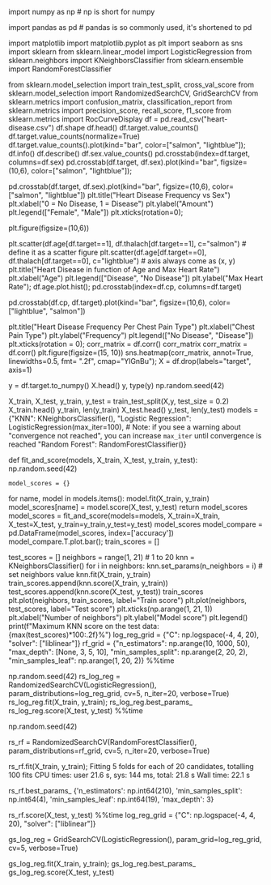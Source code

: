 import numpy as np # np is short for numpy

import pandas as pd # pandas is so commonly used, it's shortened to pd

import matplotlib
import matplotlib.pyplot as plt
import seaborn as sns 
import sklearn 
from sklearn.linear_model import LogisticRegression
from sklearn.neighbors import KNeighborsClassifier
from sklearn.ensemble import RandomForestClassifier

from sklearn.model_selection import train_test_split, cross_val_score
from sklearn.model_selection import RandomizedSearchCV, GridSearchCV
from sklearn.metrics import confusion_matrix, classification_report
from sklearn.metrics import precision_score, recall_score, f1_score
from sklearn.metrics import RocCurveDisplay 
df = pd.read_csv("heart-disease.csv")
df.shape
df.head()
df.target.value_counts()
df.target.value_counts(normalize=True)
df.target.value_counts().plot(kind="bar", color=["salmon", "lightblue"]);
df.info()
df.describe()
df.sex.value_counts()
pd.crosstab(index=df.target, columns=df.sex)
pd.crosstab(df.target, df.sex).plot(kind="bar",  figsize=(10,6),  color=["salmon", "lightblue"]);
                                   
                                  
pd.crosstab(df.target, df.sex).plot(kind="bar", figsize=(10,6), color=["salmon", "lightblue"])
plt.title("Heart Disease Frequency vs Sex")
plt.xlabel("0 = No Disease, 1 = Disease")
plt.ylabel("Amount")
plt.legend(["Female", "Male"])
plt.xticks(rotation=0);

plt.figure(figsize=(10,6))

plt.scatter(df.age[df.target==1], 
            df.thalach[df.target==1], 
            c="salmon") # define it as a scatter figure
plt.scatter(df.age[df.target==0], 
            df.thalach[df.target==0], 
            c="lightblue") # axis always come as (x, y)
plt.title("Heart Disease in function of Age and Max Heart Rate")
plt.xlabel("Age")
plt.legend(["Disease", "No Disease"])
plt.ylabel("Max Heart Rate");
df.age.plot.hist();
pd.crosstab(index=df.cp, columns=df.target)

pd.crosstab(df.cp, df.target).plot(kind="bar", figsize=(10,6),  color=["lightblue", "salmon"])
                                  
                                   
plt.title("Heart Disease Frequency Per Chest Pain Type")
plt.xlabel("Chest Pain Type")
plt.ylabel("Frequency")
plt.legend(["No Disease", "Disease"])
plt.xticks(rotation = 0);
corr_matrix = df.corr()
corr_matrix
corr_matrix = df.corr()
plt.figure(figsize=(15, 10))
sns.heatmap(corr_matrix, 
            annot=True, 
            linewidths=0.5, 
            fmt= ".2f", 
            cmap="YlGnBu");
X = df.drop(labels="target", axis=1)

y = df.target.to_numpy()
X.head()
y, type(y)
np.random.seed(42)

X_train, X_test, y_train, y_test = train_test_split(X,y, test_size = 0.2)
X_train.head()
y_train, len(y_train)
X_test.head()
y_test, len(y_test)
models = {"KNN": KNeighborsClassifier(),
          "Logistic Regression": LogisticRegression(max_iter=100), # Note: if you see a warning about "convergence not reached", you can increase `max_iter` until convergence is reached
          "Random Forest": RandomForestClassifier()}

def fit_and_score(models, X_train, X_test, y_train, y_test):
   np.random.seed(42)
   
    model_scores = {}
 
for name, model in models.items():
model.fit(X_train, y_train)
model_scores[name] = model.score(X_test, y_test)
return model_scores
model_scores = fit_and_score(models=models, X_train=X_train, X_test=X_test, y_train=y_train,y_test=y_test)
model_scores
model_compare = pd.DataFrame(model_scores, index=['accuracy'])
model_compare.T.plot.bar();
train_scores = []


test_scores = []
neighbors = range(1, 21) # 1 to 20
knn = KNeighborsClassifier()
for i in neighbors:
    knn.set_params(n_neighbors = i) # set neighbors value
    knn.fit(X_train, y_train)
    train_scores.append(knn.score(X_train, y_train))
    test_scores.append(knn.score(X_test, y_test))
train_scores  
plt.plot(neighbors, train_scores, label="Train score")
plt.plot(neighbors, test_scores, label="Test score")
plt.xticks(np.arange(1, 21, 1))
plt.xlabel("Number of neighbors")
plt.ylabel("Model score")
plt.legend()
print(f"Maximum KNN score on the test data: {max(test_scores)*100:.2f}%")
log_reg_grid = {"C": np.logspace(-4, 4, 20),
                "solver": ["liblinear"]}
rf_grid = {"n_estimators": np.arange(10, 1000, 50),
           "max_depth": [None, 3, 5, 10],
           "min_samples_split": np.arange(2, 20, 2),
           "min_samples_leaf": np.arange(1, 20, 2)}
%%time

np.random.seed(42)
rs_log_reg = RandomizedSearchCV(LogisticRegression(),
                                param_distributions=log_reg_grid,
                                cv=5,
                                n_iter=20,
                                verbose=True)
rs_log_reg.fit(X_train, y_train);
rs_log_reg.best_params_
rs_log_reg.score(X_test, y_test)
%%time 


np.random.seed(42)

rs_rf = RandomizedSearchCV(RandomForestClassifier(),
                           param_distributions=rf_grid,
                           cv=5,
                           n_iter=20,
                           verbose=True)


rs_rf.fit(X_train, y_train);
Fitting 5 folds for each of 20 candidates, totalling 100 fits
CPU times: user 21.6 s, sys: 144 ms, total: 21.8 s
Wall time: 22.1 s

rs_rf.best_params_
{'n_estimators': np.int64(210),
 'min_samples_split': np.int64(4),
 'min_samples_leaf': np.int64(19),
 'max_depth': 3}

rs_rf.score(X_test, y_test)
%%time
log_reg_grid = {"C": np.logspace(-4, 4, 20),
                "solver": ["liblinear"]}

gs_log_reg = GridSearchCV(LogisticRegression(),
                          param_grid=log_reg_grid,
                          cv=5,
                          verbose=True)

gs_log_reg.fit(X_train, y_train);
gs_log_reg.best_params_
gs_log_reg.score(X_test, y_test)
                                                   
